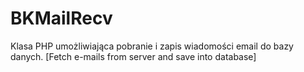 # BKMailRecv
Klasa PHP umożliwiająca pobranie i zapis wiadomości email do bazy danych.  [Fetch e-mails from server and save into database]
